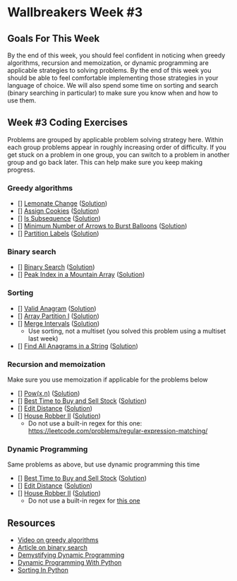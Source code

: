 # Wallbreakers Week #3

## Goals For This Week
By the end of this week, you should feel confident in noticing when greedy algorithms, recursion and memoization, or dynamic programming are applicable strategies to solving problems. By the end of this week you should be able to feel comfortable implementing those strategies in your language of choice. We will also spend some time on sorting and search (binary searching in particular) to make sure you know when and how to use them.

## Week #3 Coding Exercises
Problems are grouped by applicable problem solving strategy here. Within each group problems appear in roughly increasing order of difficulty. If you get stuck on a problem in one group, you can switch to a problem in another group and go back later. This can help make sure you keep making progress.

### Greedy algorithms
- [] [Lemonate Change](https://leetcode.com/problems/lemonade-change) ([Solution]())
- [] [Assign Cookies](https://leetcode.com/problems/assign-cookies) ([Solution]())
- [] [Is Subsequence](https://leetcode.com/problems/is-subsequence) ([Solution]())
- [] [Minimum Number of Arrows to Burst Balloons](https://leetcode.com/problems/minimum-number-of-arrows-to-burst-balloons) ([Solution]())
- [] [Partition Labels](https://leetcode.com/problems/partition-labels) ([Solution]())

### Binary search
- [] [Binary Search](https://leetcode.com/problems/binary-search) ([Solution]())
- [] [Peak Index in a Mountain Array](https://leetcode.com/problems/peak-index-in-a-mountain-array) ([Solution]())

### Sorting
- [] [Valid Anagram](https://leetcode.com/problems/valid-anagram) ([Solution]())
- [] [Array Partition I](https://leetcode.com/problems/array-partition-i) ([Solution]())
- [] [Merge Intervals](https://leetcode.com/problems/merge-intervals) ([Solution]())
	- Use sorting, not a multiset (you solved this problem using a multiset last week) 
- [] [Find All Anagrams in a String](https://leetcode.com/problems/find-all-anagrams-in-a-string) ([Solution]())

### Recursion and memoization
Make sure you use memoization if applicable for the problems below

- [] [Pow(x,n)](https://leetcode.com/problems/powx-n) ([Solution]())
- [] [Best Time to Buy and Sell Stock](https://leetcode.com/problems/best-time-to-buy-and-sell-stock) ([Solution]())
- [] [Edit Distance](https://leetcode.com/problems/edit-distance) ([Solution]())
- [] [House Robber II](https://leetcode.com/problems/house-robber-ii) ([Solution]())
	- Do not use a built-in regex for this one: https://leetcode.com/problems/regular-expression-matching/

### Dynamic Programming
Same problems as above, but use dynamic programming this time

- [] [Best Time to Buy and Sell Stock](https://leetcode.com/problems/best-time-to-buy-and-sell-stock) ([Solution]())
- [] [Edit Distance](https://leetcode.com/problems/edit-distance) ([Solution]())
- [] [House Robber II](https://leetcode.com/problems/house-robber-ii) ([Solution]())
	- Do not use a built-in regex for [this one](https://leetcode.com/problems/regular-expression-matching/)

## Resources
- [Video on greedy algorithms](https://www.coursera.org/learn/algorithms-greedy)
- [Article on binary search](https://www.khanacademy.org/computing/computer-science/algorithms/binary-search/a/binary-search)
- [Demystifying Dynamic Programming](https://www.freecodecamp.org/news/demystifying-dynamic-programming-3efafb8d4296/)
- [Dynamic Programming With Python](https://hackernoon.com/dynamic-programming-python-80f944aa6e6c)
- [Sorting In Python](https://www.programiz.com/python-programming/methods/list/sort)